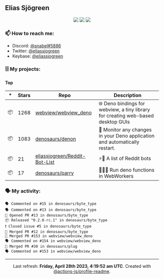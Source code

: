## Elias Sjögreen

<p align="center">
  <img src="https://img.shields.io/badge/🎂-dec. 2003-success" />
  <img src="https://img.shields.io/badge/🌎-Stockholm-informational" />
  <img src="https://img.shields.io/badge/👦-He/Him-informational" />
</p>

### 📫 How to reach me:

- Discord: [@snabel#5886](https://discord.com/users/267978757799673866)
- Twitter: [@eliassjogreen](https://twitter.com/eliassjogreen)
- Keybase: [@eliassjogreen](https://keybase.io/eliassjogreen)

### 🗄 My projects:

#### Top
|*|Stars|Repo|Description|
|---|---|---|---|
| 📦 | 1268 | [webview/webview_deno](https://github.com/webview/webview_deno) | 🌐 Deno bindings for webview, a tiny library for creating web-based desktop GUIs |
| 📦 | 1083 | [denosaurs/denon](https://github.com/denosaurs/denon) | 👀 Monitor any changes in your Deno application and automatically restart. |
| 📦 | 21 | [eliassjogreen/Reddit-Bot-List](https://github.com/eliassjogreen/Reddit-Bot-List) | ⚡️🤖 A list of Reddit bots |
| 📦 | 17 | [denosaurs/parry](https://github.com/denosaurs/parry) | 👷🏽‍♂️ Run deno functions in WebWorkers |

### 🗣 My activity:

```
🗣 Commented on #15 in denosaurs/byte_type
🗣 Commented on #13 in denosaurs/byte_type
💪 Opened PR #13 in denosaurs/byte_type
📦 Released "0.2.0-rc.1" in denosaurs/byte_type
❗️ Closed issue #5 in denosaurs/byte_type
🎉 Merged PR #12 in denosaurs/byte_type
🎉 Merged PR #153 in webview/webview_deno
🗣 Commented on #154 in webview/webview_deno
🎉 Merged PR #30 in denosaurs/plug
🗣 Commented on #153 in webview/webview_deno
```

------------
<p align="center">Last refresh: <b>Friday, April 28th 2023, 4:19:52 am UTC</b>. Created with <a href=https://github.com/marketplace/actions/profile-readme>@actions-js/profile-readme</a>.</p>
